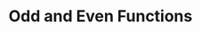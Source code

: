 ---
title: "Odd and Even Functions"
prevcontenturl: ../DC-1.8-evaluating-functions-from-a-graph
nextcontenturl: ../DC-1.9-odd-and-0even-functions
layout: content-construction
---